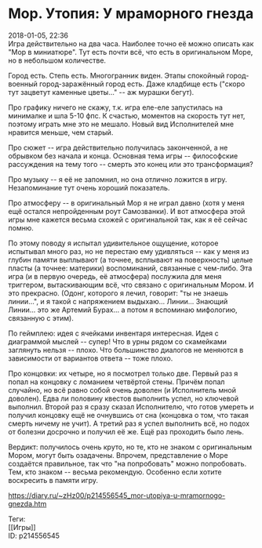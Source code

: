 Мор. Утопия: У мраморного гнезда
=================================

   
 2018-01-05, 22:36   
  Игра действительно на два часа. Наиболее точно её можно описать как "Мор в миниатюре". Тут есть почти всё, что есть в оригинальном Море, но в небольшом количестве.   
   
 Город есть. Степь есть. Многогранник виден. Этапы спокойный город-военный город-заражённый город есть. Даже кладбище есть ("скоро тут зацветут каменные цветы..." -- аж мурашки бегут).   
   
 Про графику ничего не скажу, т.к. игра еле-еле запустилась на минималке и шла 5-10 фпс. К счастью, моментов на скорость тут нет, поэтому играть мне это не мешало. Новый вид Исполнителей мне нравится меньше, чем старый.   
   
 Про сюжет -- игра действительно получилась законченной, а не обрывком без начала и конца. Основная тема игры -- философские рассуждения на тему того -- смерть это конец или это трансформация?   
   
 Про музыку -- я её не запомнил, но она отлично ложится в игру. Незапоминание тут очень хороший показатель.   
   
 Про атмосферу -- в оригинальный Мор я не играл давно (хотя у меня ещё остался непройденным роут Самозванки). И вот атмосфера этой игры мне кажется весьма схожей с оригинальной так, как я её сейчас помню.   
   
 По этому поводу я испытал удивительное ощущение, которое испытывал много раз, но не перестаю ему удивляться -- как у меня из глубин памяти выплывают (а точнее, всплывают на поверхность) целые пласты (а точнее: материки) воспоминаний, связанные с чем-либо. Эта игра (и в первую очередь, её атмосфера) послужила для меня триггером, вытаскивающим всё, что связано с оригинальным Мором. И это прекрасно. (Одонг, которого я лечил, говорит: "ты не знаешь линии...", и я такой с напряжением выдыхаю... Линии... Знающий Линии... это же Артемий Бурах... а потом я вспоминаю мифологию, связанную с этим).   
   
 По геймплею: идея с ячейками инвентаря интересная. Идея с диаграммой мыслей -- супер! Что в урны рядом со скамейками заглянуть нельзя -- плохо. Что большинство диалогов не меняются в зависимости от вариантов ответа -- тоже плохо.   
   
 Про концовки: их четыре, но я посмотрел только две. Первый раз я попал на концовку с ломанием четвёртой стены. Причём попал случайно, но всё равно собой очень доволен (и Исполнитель мной доволен). Едва ли половину квестов выполнить успел, но ключевой выполнил. Второй раз я сразу сказал Исполнителю, что готов умереть и получил концовку ещё не очнувшись от сна (концовка о том, что такая смерть ничему не учит). А третий раз я успел выполнить всё, но подох от болезни досрочно и получил её же. Ещё раз проходить было лень.   
   
 Вердикт: получилось очень круто, но те, кто не знаком с оригинальным Мором, могут быть озадачены. Впрочем, представление о Море создаётся правильное, так что "на попробовать" можно попробовать. Тем, кто знаком -- весьма рекомендую. Особенно если хотите воскресить в памяти игру.   
    
 <https://diary.ru/~zHz00/p214556545_mor-utopiya-u-mramornogo-gnezda.htm>   
   
 Теги:   
 [[Игры]]   
 ID: p214556545